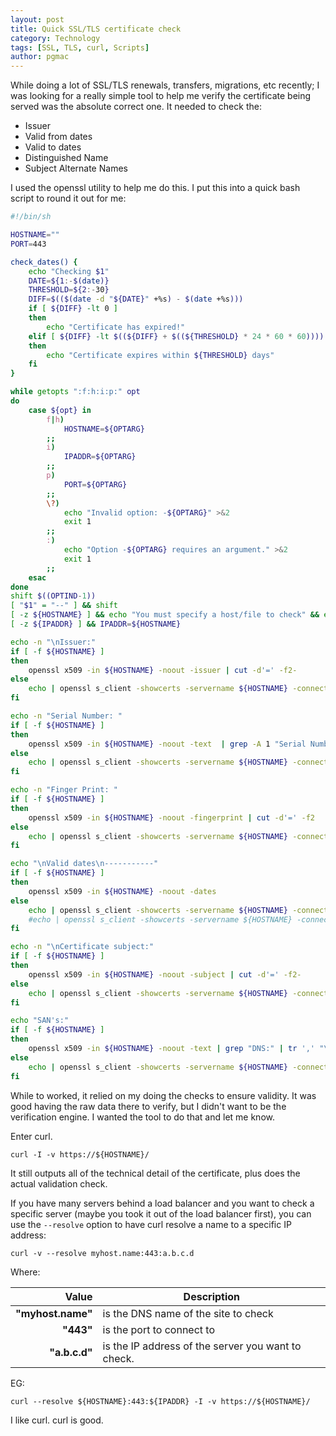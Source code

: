 ```yaml
---
layout: post
title: Quick SSL/TLS certificate check
category: Technology
tags: [SSL, TLS, curl, Scripts]
author: pgmac
---
```

While doing a lot of SSL/TLS renewals, transfers, migrations, etc recently; I was looking for a really simple tool to help me verify the certificate being served was the absolute correct one. It needed to check the:

* Issuer
* Valid from dates
* Valid to dates
* Distinguished Name
* Subject Alternate Names

I used the openssl utility to help me do this. I put this into a quick bash script to round it out for me:

```bash
#!/bin/sh

HOSTNAME=""  
PORT=443

check_dates() {  
    echo "Checking $1"
    DATE=${1:-$(date)}
    THRESHOLD=${2:-30}
    DIFF=$(($(date -d "${DATE}" +%s) - $(date +%s)))
    if [ ${DIFF} -lt 0 ]
    then
        echo "Certificate has expired!"
    elif [ ${DIFF} -lt $((${DIFF} + $((${THRESHOLD} * 24 * 60 * 60)))) ]
    then
        echo "Certificate expires within ${THRESHOLD} days"
    fi
}

while getopts ":f:h:i:p:" opt  
do  
    case ${opt} in
        f|h)
            HOSTNAME=${OPTARG}
        ;;
        i)
            IPADDR=${OPTARG}
        ;;
        p)
            PORT=${OPTARG}
        ;;
        \?)
            echo "Invalid option: -${OPTARG}" >&2
            exit 1
        ;;
        :)
            echo "Option -${OPTARG} requires an argument." >&2
            exit 1
        ;;
    esac
done  
shift $((OPTIND-1))  
[ "$1" = "--" ] && shift
[ -z ${HOSTNAME} ] && echo "You must specify a host/file to check" && exit 1
[ -z ${IPADDR} ] && IPADDR=${HOSTNAME}

echo -n "\nIssuer:"  
if [ -f ${HOSTNAME} ]  
then  
    openssl x509 -in ${HOSTNAME} -noout -issuer | cut -d'=' -f2-
else  
    echo | openssl s_client -showcerts -servername ${HOSTNAME} -connect ${IPADDR}:${PORT} 2>/dev/null | openssl x509 -inform pem -noout -issuer  | cut -d'=' -f2-
fi

echo -n "Serial Number: "  
if [ -f ${HOSTNAME} ]  
then  
    openssl x509 -in ${HOSTNAME} -noout -text  | grep -A 1 "Serial Number" | tail -1 | sed -e 's/\ //g'
else  
    echo | openssl s_client -showcerts -servername ${HOSTNAME} -connect ${IPADDR}:${PORT} 2>/dev/null | openssl x509 -inform pem -noout -text | grep -A 1 "Serial Number" | tail -1 | sed -e 's/\ //g'
fi

echo -n "Finger Print: "  
if [ -f ${HOSTNAME} ]  
then  
    openssl x509 -in ${HOSTNAME} -noout -fingerprint | cut -d'=' -f2
else  
    echo | openssl s_client -showcerts -servername ${HOSTNAME} -connect ${IPADDR}:${PORT} 2>/dev/null | openssl x509 -inform pem -noout -fingerprint | cut -d'=' -f2
fi

echo "\nValid dates\n-----------"  
if [ -f ${HOSTNAME} ]  
then  
    openssl x509 -in ${HOSTNAME} -noout -dates
else  
    echo | openssl s_client -showcerts -servername ${HOSTNAME} -connect ${IPADDR}:${PORT} 2>/dev/null | openssl x509 -inform pem -noout -dates
    #echo | openssl s_client -showcerts -servername ${HOSTNAME} -connect ${IPADDR}:${PORT} 2>/dev/null | openssl x509 -inform pem -noout -dates | grep notAfter | cut -d'=' -f2
fi

echo -n "\nCertificate subject:"  
if [ -f ${HOSTNAME} ]  
then  
    openssl x509 -in ${HOSTNAME} -noout -subject | cut -d'=' -f2-
else  
    echo | openssl s_client -showcerts -servername ${HOSTNAME} -connect ${IPADDR}:${PORT} 2>/dev/null | openssl x509 -inform pem -noout -subject | cut -d'=' -f2-
fi

echo "SAN's:"  
if [ -f ${HOSTNAME} ]  
then  
    openssl x509 -in ${HOSTNAME} -noout -text | grep "DNS:" | tr ',' "\n\t" | sed -e 's/\ //g'
else  
    echo | openssl s_client -showcerts -servername ${HOSTNAME} -connect ${IPADDR}:${PORT} 2>/dev/null | openssl x509 -inform pem -noout -text | grep "DNS:" | tr ',' "\n\t" | sed -e 's/\ //g'
fi  
```

While to worked, it relied on my doing the checks to ensure validity. It was good having the raw data there to verify, but I didn't want to be the verification engine. I wanted the tool to do that and let me know.

Enter curl.

```shell
curl -I -v https://${HOSTNAME}/
```

It still outputs all of the technical detail of the certificate, plus does the actual validation check.

If you have many servers behind a load balancer and you want to check a specific server (maybe you took it out of the load balancer first), you can use the  `--resolve` option to have curl resolve a name to a specific IP address:

```shell
curl -v --resolve myhost.name:443:a.b.c.d
```

Where:

|Value|Description|
|---:|---|
|**"myhost.name"**|is the DNS name of the site to check|
|**"443"**|is the port to connect to|
|**"a.b.c.d"**|is the IP address of the server you want to check.|

EG:

```shell
curl --resolve ${HOSTNAME}:443:${IPADDR} -I -v https://${HOSTNAME}/
```

I like curl. curl is good.
